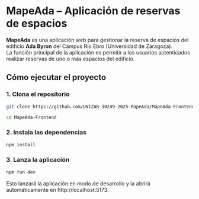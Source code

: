 # MapeAda – Aplicación de reservas de espacios

**MapeAda** es una aplicación web para gestionar la reserva de espacios del edificio **Ada Byron** del Campus Río Ebro (Universidad de Zaragoza).  
La función principal de la aplicación es permitir a los usuarios autenticados realizar reservas de uno o más espacios del edificio.

## Cómo ejecutar el proyecto

### 1. Clona el repositorio

```bash
git clone https://github.com/UNIZAR-30249-2025-MapeAda/MapeAda-Frontend.git

cd MapeAda-Frontend
```

### 2. Instala las dependencias
```bash
npm install
```

### 3. Lanza la aplicación
```bash
npm run dev
```
Esto lanzará la aplicación en modo de desarrollo y la abrirá automáticamente en http://localhost:5173.

